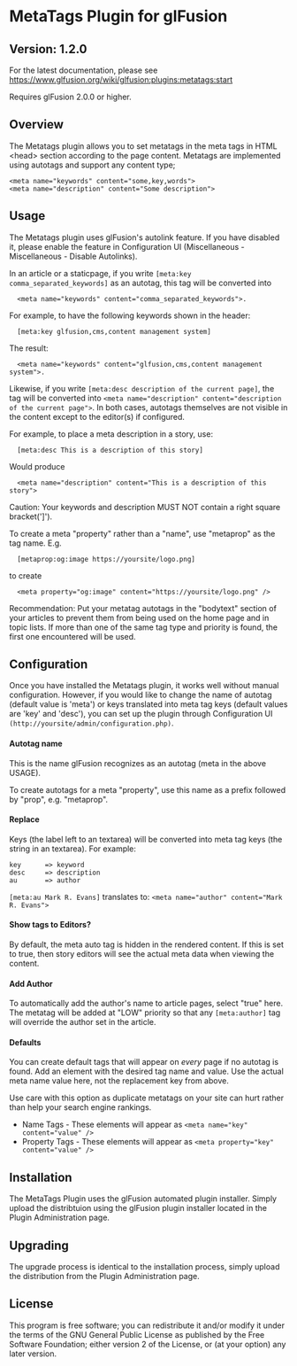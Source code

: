 # MetaTags Plugin for glFusion
## Version: 1.2.0

For the latest documentation, please see https://www.glfusion.org/wiki/glfusion:plugins:metatags:start

Requires glFusion 2.0.0 or higher.

## Overview

The Metatags plugin allows you to set metatags in the meta tags in HTML
&lt;head&gt; section according to the page content. Metatags are implemented
using autotags and support any content type;

```
<meta name="keywords" content="some,key,words">
<meta name="description" content="Some description">
```

## Usage

The Metatags plugin uses glFusion's autolink feature. If you have disabled it,
please enable the feature in Configuration UI (Miscellaneous - Miscellaneous -
Disable Autolinks).

In an article or a staticpage, if you write `[meta:key comma_separated_keywords]`
as an autotag, this tag will be converted into
```
  <meta name="keywords" content="comma_separated_keywords">.
```
For example, to have the following keywords shown in the header:
```
  [meta:key glfusion,cms,content management system]
```
The result:
```
  <meta name="keywords" content="glfusion,cms,content management system">.
```
Likewise, if you write `[meta:desc description of the current page]`, the tag
will be converted into `<meta name="description" content="description of the
current page">`. In both cases, autotags themselves are not visible in the
content except to the editor(s) if configured.

For example, to place a meta description in a story, use:
```
  [meta:desc This is a description of this story]
```
Would produce
```
  <meta name="description" content="This is a description of this story">
```
Caution: Your keywords and description MUST NOT contain a right square
bracket(']').

To create a meta "property" rather than a "name", use "metaprop" as the tag
name. E.g.
```
  [metaprop:og:image https://yoursite/logo.png]
```
to create
```
  <meta property="og:image" content="https://yoursite/logo.png" />
```

Recommendation: Put your metatag autotags in the &quot;bodytext&quot; section
of your articles to prevent them from being used on the home page and in topic
lists. If more than one of the same tag type and priority is
found, the first one encountered will be used.

## Configuration

Once you have installed the Metatags plugin, it works well without manual
configuration. However, if you would like to change the name of autotag
(default value is 'meta') or keys translated into meta tag keys (default
values are 'key' and 'desc'), you can set up the plugin through
Configuration UI `(http://yoursite/admin/configuration.php)`.

#### Autotag name

This is the name glFusion recognizes as an autotag (meta in the
above USAGE).

To create autotags for a meta "property", use this name as a prefix
followed by "prop", e.g. "metaprop".

#### Replace

Keys (the label left to an textarea) will be converted into meta tag keys
(the string in an textarea). For example:

    key      => keyword
    desc     => description
    au       => author

`[meta:au Mark R. Evans]` translates to:
`<meta name="author" content="Mark R. Evans">`

#### Show tags to Editors?

By default, the meta auto tag is hidden in the rendered content. If this is
set to true, then story editors will see the actual meta data when viewing
the content.

#### Add Author

To automatically add the author&apos;s name to article pages, select
&quot;true&quot; here. The metatag will be added at "LOW" priority so that
any `[meta:author]` tag will override the author set in the article.

#### Defaults
You can create default tags that will appear on *every* page if no autotag is
found. Add an element with the desired tag name and value. Use the actual
meta name value here, not the replacement key from above.

Use care with this option as duplicate metatags on your site can hurt rather
than help your search engine rankings.

  * Name Tags - These elements will appear as `<meta name="key" content="value" />`
  * Property Tags - These elements will appear as `<meta property="key" content="value" />`

## Installation

The MetaTags Plugin uses the glFusion automated plugin installer.
Simply upload the distribtuion using the glFusion plugin installer located in
the Plugin Administration page.

## Upgrading

The upgrade process is identical to the installation process, simply upload
the distribution from the Plugin Administration page.

## License

This program is free software; you can redistribute it and/or modify it under
the terms of the GNU General Public License as published by the Free Software
Foundation; either version 2 of the License, or (at your option) any later
version.
